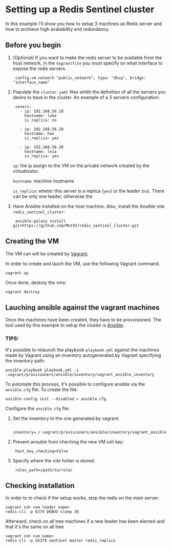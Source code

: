 # Setting up a Redis Sentinel cluster
In this example I'll show you how to setup 3 machines as Redis server and how to archieve high avaliability and redundancy.

## Before you begin
1. (Optional) If you want to make the redis server to be avaliable from the host network, in the `Vagrantfile` you must specify on what interface to expose the redis servers.

        config.vm.network "public_network", type: "dhcp", bridge: "interface_name"

2. Populate the `cluster.yaml` files whith the definition of all the servers you desire to have in the cluster.
    An example of a 3 servers configuration:

        severs:
          - ip: 192.168.56.10
            hostname: luke
            is_replica: no

          - ip: 192.168.56.20
            hostname: han
            is_replica: yes

          - ip: 192.168.56.30
            hostname: leia
            is_replica: yes

    `ip`: the ip assign to the VM on the private network created by the virtualizator.

    `hostname`: machine hostname

    `is_replica`: wheter this server is a replica (`yes`) or the leader (`no`).
    There can be only one leader, otherwise the 

3. Have Ansible installed on the host machine.
    Also, install the Ansible role `redis_sentinel_cluster`:

        ansible-galaxy install git+https://github.com/Mot93/redis_sentinel_cluster.git

## Creating the VM
The VM can will be created by [Vagrant](https://www.vagrantup.com/).

In order to create and lauch the VM, use the following Vagrant command.

    vagrant up

Once done, destroy the vms:

    vagrant destroy

## Lauching ansible against the vagrant machines
Once the machines have been created, they have to be provvisioned.
The tool used by this example to setup the cluster is [Ansible](https://www.redhat.com/en/technologies/management/ansible).

### TIPS:

It's possible to relaunch the playbook `playbook.yml` against the machines made by Vagrant using an inventory autogenerated by Vagrant specifying the inventory path:

    ansible-playbook playbook.yml -i .vagrant/provisioners/ansible/inventory/vagrant_ansible_inventory

To automate this process, it's possible to configure ansible via the `ansible.cfg` file.
To create the file: 

    ansible-config init --disabled > ansible.cfg

Configure the `ansible.cfg` file:

1. Set the inventory to the one generated by vagrant:

        inventory=./.vagrant/provisioners/ansible/inventory/vagrant_ansible_inventory

2. Prevent ansuble from cheching the new VM ssh key:

        host_key_checking=False

3. Specify where the role folder is stored:
        
        roles_path=/path/to/role/

## Checking installation
In order to to check if the setup works, stop the redis on the main server:

    vagrant ssh <vm leader name>
    redis-cli -p 6379 DEBUG sleep 30

Afterward, check on all tree machines if a new leader has been elected and that it's the same on all tree

    vagrant ssh <vm name>
    redis-cli -p 26379 sentinel master redis_replica
